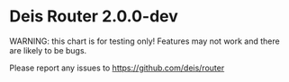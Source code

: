 # Deis Router 2.0.0-dev

WARNING: this chart is for testing only! Features may not work and there are likely to be bugs.

Please report any issues to https://github.com/deis/router
